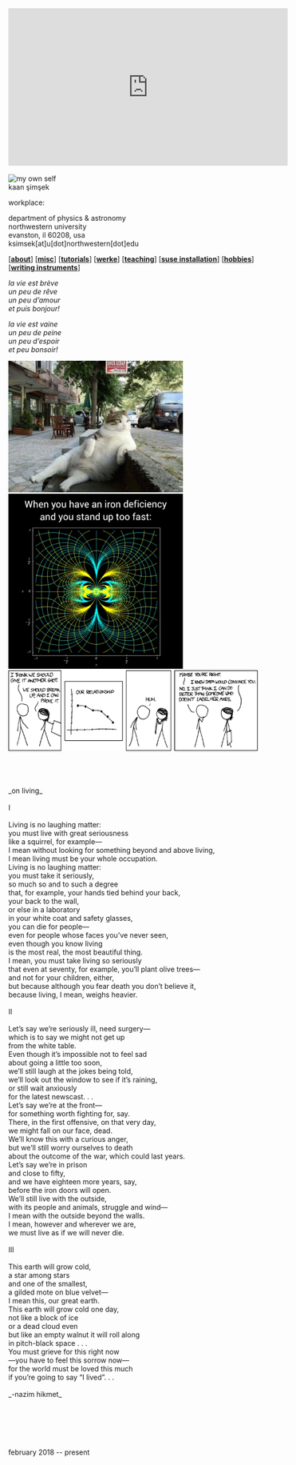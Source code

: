 <iframe width="560" height="315" src="https://www.youtube.com/embed/dFOjV-_9hEY" title="YouTube video player" frameborder="0" allow="accelerometer; autoplay; clipboard-write; encrypted-media; gyroscope; picture-in-picture; web-share" allowfullscreen></iframe>

<img src="./files/img/my_own_self.png" alt="my own self" width="150"/> <br>
kaan şimşek

workplace:

department of physics & astronomy <br>
northwestern university <br>
evanston, il 60208, usa <br>
ksimsek[at]u[dot]northwestern[dot]edu <br>

\[[__about__](https://kagsimsek.github.io/about)\]
\[[__misc__](https://kagsimsek.github.io/misc)\]
\[[__tutorials__](https://kagsimsek.github.io/tutorials)\]
\[[__werke__](https://kagsimsek.github.io/werke)\]
\[[__teaching__](https://kagsimsek.github.io/teaching)\]
\[[__suse installation__](https://kagsimsek.github.io/SUSE_installation)\]
\[[__hobbies__](https://kagsimsek.github.io/hobbies)\]
\[[__writing instruments__](https://kagsimsek.github.io/writing_instruments)\]

_la vie est brève_ <br>
_un peu de rêve_ <br>
_un peu d’amour_ <br>
_et puis bonjour!_ <br>

_la vie est vaine_ <br>
_un peu de peine_ <br>
_un peu d’espoir_ <br>
_et peu bonsoir!_ <br>

<img src="./files/img/cat.jpeg" alt="cat" width="350"/>

<img src="./files/img/mathmeme.jpg" alt="mathmeme" width="350"/>

<img src="./files/img/convincing.png" alt="convincing" width="500"/>

 <br>
 <br>
 <br>
 <br>
 <br>
_on living_ <br>
 <br>
I <br>
 <br> 
Living is no laughing matter: <br>
	you must live with great seriousness <br>
		like a squirrel, for example— <br>
   I mean without looking for something beyond and above living, <br>
		I mean living must be your whole occupation. <br>
Living is no laughing matter: <br>
	you must take it seriously, <br>
	so much so and to such a degree <br>
   that, for example, your hands tied behind your back, <br>
                                            your back to the wall, <br>
   or else in a laboratory <br>
	in your white coat and safety glasses, <br>
	you can die for people— <br>
   even for people whose faces you’ve never seen, <br>
   even though you know living <br>
	is the most real, the most beautiful thing. <br>
I mean, you must take living so seriously <br>
   that even at seventy, for example, you’ll plant olive trees— <br>
   and not for your children, either, <br>
   but because although you fear death you don’t believe it, <br>
   because living, I mean, weighs heavier. <br>
 <br>
II <br>
 <br>
Let’s say we’re seriously ill, need surgery— <br>
which is to say we might not get up <br>
			from the white table. <br>
Even though it’s impossible not to feel sad <br>
			about going a little too soon, <br>
we’ll still laugh at the jokes being told, <br>
we’ll look out the window to see if it’s raining, <br>
or still wait anxiously <br>
		for the latest newscast. . .  <br>
Let’s say we’re at the front— <br>
	for something worth fighting for, say. <br>
There, in the first offensive, on that very day, <br>
	we might fall on our face, dead. <br>
We’ll know this with a curious anger, <br>
        but we’ll still worry ourselves to death <br>
        about the outcome of the war, which could last years. <br>
Let’s say we’re in prison <br>
and close to fifty, <br>
and we have eighteen more years, say, <br>
                        before the iron doors will open. <br>
We’ll still live with the outside, <br>
with its people and animals, struggle and wind— <br>
                                I  mean with the outside beyond the walls. <br>
I mean, however and wherever we are, <br>
        we must live as if we will never die. <br>
 <br>
III <br>
 <br>
This earth will grow cold, <br>
a star among stars <br>
               and one of the smallest, <br>
a gilded mote on blue velvet— <br>
	  I mean this, our great earth. <br>
This earth will grow cold one day, <br>
not like a block of ice <br>
or a dead cloud even  <br>
but like an empty walnut it will roll along <br>
	  in pitch-black space . . .  <br>
You must grieve for this right now <br>
—you have to feel this sorrow now— <br>
for the world must be loved this much <br>
                               if you’re going to say “I lived”. . . <br>
 <br>
_-nazim hikmet_ <br>
 <br>
 <br>
 <br>
 <br>
 <br>

february 2018 -- present

